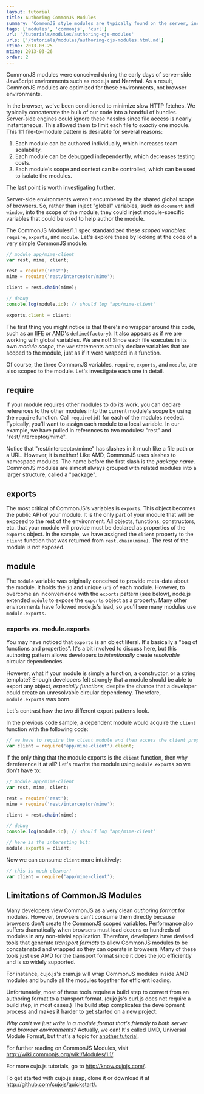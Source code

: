 ```yaml
---
layout: tutorial
title: Authoring CommonJS Modules
summary: 'CommonJS style modules are typically found on the server, including Node.js'
tags: ['modules', 'commonjs', 'curl']
url: '/tutorials/modules/authoring-cjs-modules'
urls: ['/tutorials/modules/authoring-cjs-modules.html.md']
ctime: 2013-03-25
mtime: 2013-03-26
order: 2
---
```


CommonJS modules were conceived during the early days of server-side JavaScript environments such as node.js and Narwhal.  As a result, CommonJS modules are optimized for these environments, not browser environments.

In the browser, we've been conditioned to minimize slow HTTP fetches.  We typically concatenate the bulk of our code into a handful of bundles.  Server-side engines could ignore these hassles since file access is nearly instantaneous.  This allowed them to limit each file to *exactly* one module.  This 1:1 file-to-module pattern is desirable for several reasons:

1. Each module can be authored individually, which increases team scalability.
2. Each module can be debugged independently, which decreases testing costs.
3. Each module's scope and context can be controlled, which can be used to isolate the modules.

The last point is worth investigating further.  

Server-side environments weren't encumbered by the shared global scope of browsers.  So, rather than inject "global" variables, such as `document` and `window`, into the scope of the module, they could inject module-specific variables that could be used to help author the module.  

The CommonJS Modules/1.1 spec standardized these *scoped variables*: `require`, `exports`, and `module`.  Let's explore these by looking at the code of a very simple CommonJS module:

```js
// module app/mime-client
var rest, mime, client;

rest = require('rest');
mime = require('rest/interceptor/mime');

client = rest.chain(mime);

// debug
console.log(module.id); // should log "app/mime-client"

exports.client = client;
```

The first thing you might notice is that there's no wrapper around this code, such as an [IIFE](http://benalman.com/news/2010/11/immediately-invoked-function-expression/) or [AMD](./authoring-amd-modules.html.md)'s `define(factory)`.  It also appears as if we are working with global variables.  We are not!  Since each file executes in its own *module scope*, the `var` statements actually declare variables that are scoped to the module, just as if it were wrapped in a function.  

Of course, the three CommonJS variables, `require`, `exports`, and `module`, are also scoped to the module.  Let's investigate each one in detail.

## require

If your module requires other modules to do its work, you can declare references to the other modules into the current module's scope by using the `require` function.  Call `require(id)` for each of the modules needed.  Typically, you'll want to assign each module to a local variable.  In our example, we have pulled in references to two modules: "rest" and "rest/interceptor/mime".  

Notice that "rest/interceptor/mime" has slashes in it much like a file path or a URL.  However, it is neither!  Like AMD, CommonJS uses slashes to namespace modules.  The name before the first slash is the *package name*.  CommonJS modules are almost always grouped with related modules into a larger structure, called a "package".  

## exports

The most critical of CommonJS's variables is `exports`.  This object becomes the public API of your module.  It is the only part of your module that will be exposed to the rest of the environment.  All objects, functions, constructors, etc. that your module will provide must be declared as properties of the `exports` object.  In the sample, we have assigned the `client` property to the `client` function that was returned from `rest.chain(mime)`.  The rest of the module is not exposed.

## module

The `module` variable was originally conceived to provide meta-data about the module.  It holds the `id` and unique `uri` of each module.  However, to overcome an inconvenience with the `exports` pattern (see below), node.js extended `module` to expose the `exports` object as a property.  Many other environments have followed node.js's lead, so you'll see many modules use `module.exports`.

### exports vs. module.exports

You may have noticed that `exports` is an object literal.  It's basically a "bag of functions and properties".  It's a bit involved to discuss here, but this authoring pattern allows developers to *intentionally* create *resolvable* circular dependencies.  

However, what if your module is simply a function, a constructor, or a string template?  Enough developers felt strongly that a module should be able to export any object, *especially functions*, despite the chance that a developer could create an unresolvable circular dependency.  Therefore, `module.exports` was born.

Let's contrast how the two different export patterns look. 

In the previous code sample, a dependent module would acquire the `client` function with the following code:

```js
// we have to require the client module and then access the client property
var client = require('app/mime-client').client;
```

If the only thing that the module exports is the `client` function, then why dereference it at all?  Let's rewrite the module using `module.exports` so we don't have to:

```js
// module app/mime-client
var rest, mime, client;

rest = require('rest');
mime = require('rest/interceptor/mime');

client = rest.chain(mime);

// debug
console.log(module.id); // should log "app/mime-client"

// here is the interesting bit:
module.exports = client;
```

Now we can consume `client` more intuitively:

```js
// this is much cleaner!
var client = require('app/mime-client');
```

## Limitations of CommonJS Modules

Many developers view CommonJS as a very clean *authoring format* for modules.  However, browsers can't consume them directly because browsers don't create the CommonJS scoped variables.  Performance also suffers dramatically when browsers must load dozens or hundreds of modules in any non-trivial application.  Therefore, developers have devised tools that generate *transport formats* to allow CommonJS modules to be concatenated and wrapped so they can operate in browsers.  Many of these tools just use AMD for the transport format since it does the job efficiently and is so widely supported.  

For instance, cujo.js's cram.js will wrap CommonJS modules inside AMD modules and bundle all the modules together for efficient loading.

Unfortunately, most of these tools require a build step to convert from an authoring format to a transport format.  (cujo.js's curl.js does not require a build step, in most cases.)  The build step complicates the development process and makes it harder to get started on a new project.  

*Why can't we just write in a module format that's friendly to both server and browser environments?*  Actually, we can!  It's called UMD, Universal Module Format, but that's a topic for [another tutorial](./authoring-umd-modules.html.md).  

For further reading on CommonJS Modules, visit http://wiki.commonjs.org/wiki/Modules/1.1/.

For more cujo.js tutorials, go to http://know.cujojs.com/.

To get started with cujo.js asap, clone it or download it at http://github.com/cujojs/quickstart/.
